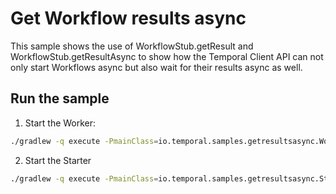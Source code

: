 # Get Workflow results async

This sample shows the use of WorkflowStub.getResult and WorkflowStub.getResultAsync
to show how the Temporal Client API can not only start Workflows async but also wait for their results 
async as well.

## Run the sample

1. Start the Worker:

```bash
./gradlew -q execute -PmainClass=io.temporal.samples.getresultsasync.Worker
```

2. Start the Starter

```bash
./gradlew -q execute -PmainClass=io.temporal.samples.getresultsasync.Starter
```